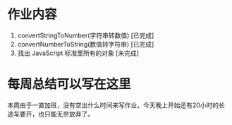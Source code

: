 # 作业内容

1. convertStringToNumber(字符串转数值) [已完成]
2. convertNumberToString(数值转字符串) [已完成]
3. 找出 JavaScript 标准里所有的对象 [未完成]

# 每周总结可以写在这里

本周由于一直加班，没有空出什么时间来写作业，今天晚上开始还有20小时的长途车要开，也只能无奈放弃了。

